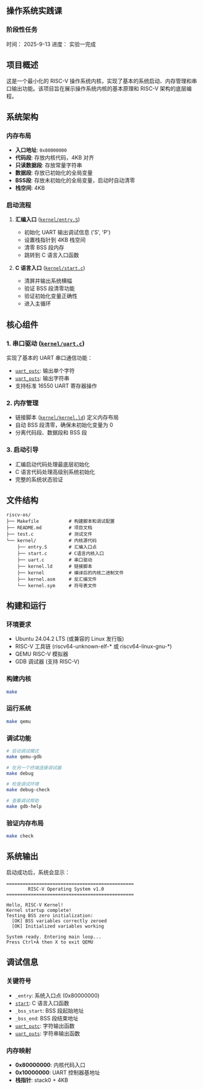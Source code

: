 ## 操作系统实践课
### 阶段性任务
时间： 2025-9-13
进度： 实验一完成
## 项目概述

这是一个最小化的 RISC-V 操作系统内核，实现了基本的系统启动、内存管理和串口输出功能。该项目旨在展示操作系统内核的基本原理和 RISC-V 架构的底层编程。

## 系统架构

### 内存布局
- **入口地址**: `0x80000000`
- **代码段**: 存放内核代码，4KB 对齐
- **只读数据段**: 存放常量字符串
- **数据段**: 存放已初始化的全局变量
- **BSS段**: 存放未初始化的全局变量，启动时自动清零
- **栈空间**: 4KB

### 启动流程
1. **汇编入口** ([`kernel/entry.S`](kernel/entry.S))
   - 初始化 UART 输出调试信息 ('S', 'P')
   - 设置栈指针到 4KB 栈空间
   - 清零 BSS 段内存
   - 跳转到 C 语言入口函数

2. **C 语言入口** ([`kernel/start.c`](kernel/start.c))
   - 清屏并输出系统横幅
   - 验证 BSS 段清零功能
   - 验证初始化变量正确性
   - 进入主循环

## 核心组件

### 1. 串口驱动 ([`kernel/uart.c`](kernel/uart.c))
实现了基本的 UART 串口通信功能：
- [`uart_putc`](kernel/uart.c): 输出单个字符
- [`uart_puts`](kernel/uart.c): 输出字符串
- 支持标准 16550 UART 寄存器操作

### 2. 内存管理
- 链接脚本 ([`kernel/kernel.ld`](kernel/kernel.ld)) 定义内存布局
- 自动 BSS 段清零，确保未初始化变量为 0
- 分离代码段、数据段和 BSS 段

### 3. 启动引导
- 汇编启动代码处理最底层初始化
- C 语言代码处理高级别系统初始化
- 完整的系统状态验证

## 文件结构

```
riscv-os/
├── Makefile           # 构建脚本和调试配置
├── README.md          # 项目文档
├── test.c             # 测试文件
└── kernel/            # 内核源代码
    ├── entry.S        # 汇编入口点
    ├── start.c        # C语言内核入口
    ├── uart.c         # 串口驱动
    ├── kernel.ld      # 链接脚本
    ├── kernel         # 编译后的内核二进制文件
    ├── kernel.asm     # 反汇编文件
    └── kernel.sym     # 符号表文件
```

## 构建和运行

### 环境要求
- Ubuntu 24.04.2 LTS (或兼容的 Linux 发行版)
- RISC-V 工具链 (riscv64-unknown-elf-* 或 riscv64-linux-gnu-*)
- QEMU RISC-V 模拟器
- GDB 调试器 (支持 RISC-V)

### 构建内核
```bash
make
```

### 运行系统
```bash
make qemu
```

### 调试功能
```bash
# 启动调试模式
make qemu-gdb

# 在另一个终端连接调试器
make debug

# 检查调试环境
make debug-check

# 查看调试帮助
make gdb-help
```

### 验证内存布局
```bash
make check
```

## 系统输出

启动成功后，系统会显示：

```
===============================================
        RISC-V Operating System v1.0         
===============================================

Hello, RISC-V Kernel!
Kernel startup complete!
Testing BSS zero initialization:
  [OK] BSS variables correctly zeroed
  [OK] Initialized variables working

System ready. Entering main loop...
Press Ctrl+A then X to exit QEMU
```
## 调试信息

### 关键符号
- `_entry`: 系统入口点 (0x80000000)
- [`start`](kernel/start.c): C 语言入口函数
- `_bss_start`: BSS 段起始地址
- `_bss_end`: BSS 段结束地址
- [`uart_putc`](kernel/uart.c): 字符输出函数
- [`uart_puts`](kernel/uart.c): 字符串输出函数

### 内存映射
- **0x80000000**: 内核代码入口
- **0x10000000**: UART 控制器基地址
- **栈指针**: stack0 + 4KB